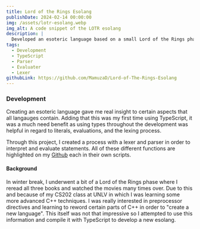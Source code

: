 ```yaml
---
title: Lord of the Rings Esolang
publishDate: 2024-02-14 00:00:00
img: /assets/lotr-esolang.webp
img_alt: A code snippet of the LOTR esolang
description: |
  Developed an esoteric language based on a small Lord of the Rings phase from winter 2024.
tags:
  - Development
  - TypeScript
  - Parser
  - Evaluater
  - Lexer
githubLink: https://github.com/MamuzaD/Lord-of-The-Rings-Esolang
---
```


### Development

Creating an esoteric language gave me real insight to certain aspects that all langauges contain. Adding that this was my first time using TypeScript, it was a much need benefit as using types throughout the development was helpful in regard to literals, evaluations, and the lexing process.

Through this project, I created a process with a lexer and parser in order to interpret and evaluate statements. All of these different functions are highlighted on my <a href="https://github.com/MamuzaD/Lord-of-The-Rings-Esolang">Github</a> each in their own scripts.

#### Background

In winter break, I underwent a bit of a Lord of the Rings phase where I reread all three books and watched the movies many times over. Due to this and because of my CS202 class at UNLV in which I was learning some more advanced C++ techniques. I was really interested in preprocessor directives and learning to reword certain parts of C++ in order to "create a new language". This itself was not that impressive so I attempted to use this information and compile it with TypeScript to develop a new esolang.
